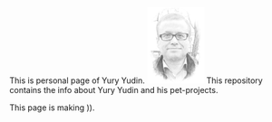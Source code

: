 This is personal page of Yury Yudin.
<img src="yudin photo picture.jpg" width="20%">
This repository contains the info about  Yury Yudin 
and his pet-projects.

This page is making )).
